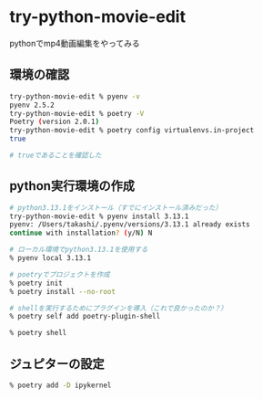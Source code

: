# try-python-movie-edit

pythonでmp4動画編集をやってみる

## 環境の確認

```bash
try-python-movie-edit % pyenv -v
pyenv 2.5.2
try-python-movie-edit % poetry -V
Poetry (version 2.0.1)
try-python-movie-edit % poetry config virtualenvs.in-project
true

# trueであることを確認した
```

## python実行環境の作成

```bash
# python3.13.1をインストール（すでにインストール済みだった）
try-python-movie-edit % pyenv install 3.13.1
pyenv: /Users/takashi/.pyenv/versions/3.13.1 already exists
continue with installation? (y/N) N

# ローカル環境でpython3.13.1を使用する
% pyenv local 3.13.1

# poetryでプロジェクトを作成
% poetry init
% poetry install --no-root

# shellを実行するためにプラグインを導入（これで良かったのか？）
% poetry self add poetry-plugin-shell

% poetry shell
```

## ジュピターの設定

```bash
% poetry add -D ipykernel
```
